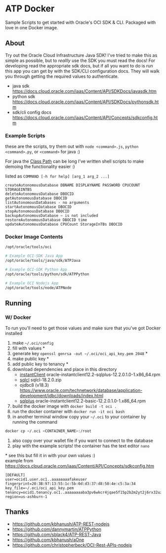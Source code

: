 # ATP Docker 
Sample Scripts to get started with Oracle's OCI SDK & CLI. Packaged with love in one Docker image. 


## About
Try out the Oracle Cloud Infrastructure Java SDK! I've tried to make this as simple as possible, but to *reallly* use the SDK you must read the docs! For developing read the appropriate sdk docs, but if all you want to do is run this app you can get by with the SDK/CLI configuration docs. They will walk you through getting the required values to authenticate. 

- java sdk  https://docs.cloud.oracle.com/iaas/Content/API/SDKDocs/javasdk.htm 
- python sdk https://docs.cloud.oracle.com/iaas/Content/API/SDKDocs/pythonsdk.htm
- sdk/cli config docs https://docs.cloud.oracle.com/iaas/Content/API/Concepts/sdkconfig.htm 


### Example Scripts 
these are the scripts, try them out with `node <command>.js`, `python <command>.py`, or `<command>` for java :)

For java the [Class Path](https://docs.oracle.com/javase/tutorial/essential/environment/paths.html) can be long I've written shell scripts 
to make demoing the functionality easier :) 

listed as `COMMAND [-h for help] [arg_1 arg_2 ...]` 

```
createAutonomousDatabase DBNAME DISPLAYNAME PASSWORD CPUCOUNT STORAGEINTBS
deleteAutonomousDatabase DBOCID
getAutonomousDatabase DBOCID
listAutonomousDatabases - no arguments
startAutonomousDatabase DBOCID
stopAutonomousDatabase DBOCID
backupAutonomousDatabase – is not included
restoreAutonomousDatabase DBOCID time
updateAutonomousDatabase CPUCount StorageInTBs DBOCID
```

### Docker Image Contents 

```bash
/opt/oracle/tools/oci

# Example OCI-SDK Java App
/opt/oracle/tools/java/sdk/ATPJava

# Example OCI-SDK Python App
/opt/oracle/tools/python/sdk/ATPPython

# Example OCI Nodejs App
/opt/oracle/tools/node/ATPNode

```


## Running 

### W/ Docker
To run you'll need to get those values and make sure that you've got Docker installed

1. make    `~/.oci/config`
2. fill with values *
3. generate key `openssl genrsa -out ~/.oci/oci_api_key.pem 2048` *
4. make public key *
5. add public key to tenancy *
1. download dependencies and place in this directory
    - [instantClient](https://www.oracle.com/technetwork/database/database-technologies/instant-client/downloads/index.html) oracle-instantclient12.2-sqlplus-12.2.0.1.0-1.x86_64.rpm 
    - [sqlcl](https://www.oracle.com/technetwork/developer-tools/sqlcl/downloads/index.html) sqlcl-18.2.0.zip 
    - ojdbc8 (v18.3) https://www.oracle.com/technetwork/database/application-development/jdbc/downloads/index.html 
    - [sqlplus](https://www.oracle.com/technetwork/topics/linuxx86-64soft-092277.html) oracle-instantclient12.2-basic-12.2.0.1.0-1.x86_64.rpm 
6. build the docker image with `docker build -t oci .`
7. run the docker container with `docker run -it oci bash`
1. in another terminal window copy your `~/.oci` to your container by running the command 
```bash
docker cp ~/.oci <CONTAINER_NAME>:/root
```
1. also copy over your wallet file if you want to connect to the database
8. play with the example scripts! the container has the text editor `nano`


\* see this but fill it in with your own values :)  
example from https://docs.cloud.oracle.com/iaas/Content/API/Concepts/sdkconfig.htm
```
[DEFAULT]
user=ocid1.user.oc1..aaaaaaaafakeuser
fingerprint=20:3B:97:13:55:1c:5b:0d:d3:37:d8:50:4e:c5:3a:34
key_file=~/.oci/oci_api_key.pem
tenancy=ocid1.tenancy.oc1..aaaaaaaaba3pv6wkcr4jqae5f15p2b2m2yt2j6rx32uzr4h25vqstifsfdsq
region=us-ashburn-1
```


## Thanks 
- https://github.com/kbhanush/ATP-REST-nodejs
- https://github.com/dannymartin/ATPPython
- https://github.com/sblack4/ATP-REST-Java
- https://github.com/kbhanush/aOne
- https://github.com/christopherbeck/OCI-Rest-APIs-nodejs 
